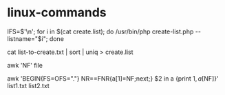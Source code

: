 # linux-commands
IFS=$'\n'; for i in $(cat create.list); do /usr/bin/php create-list.php --listname="$i"; done

cat list-to-create.txt  | sort | uniq > create.list

awk 'NF' file

awk 'BEGIN{FS=OFS="."} NR==FNR{a[$1]=$NF;next;} $2 in a {print $1,a[$NF]}' list1.txt list2.txt
